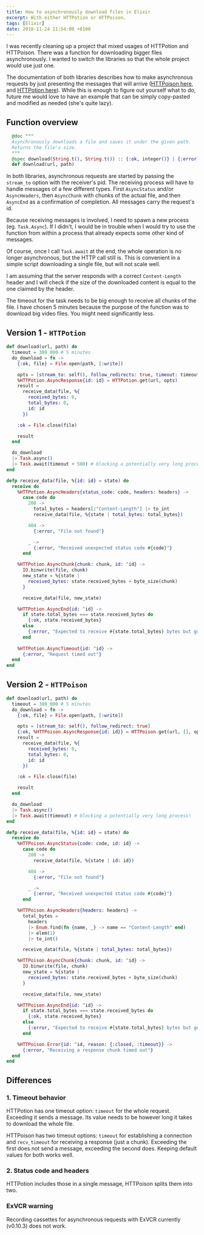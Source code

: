 ```yaml
---
title: How to asynchronously download files in Elixir
excerpt: With either HTTPotion or HTTPoison.
tags: [Elixir]
date: 2018-11-24 11:54:00 +0100
---
```


I was recently cleaning up a project that mixed usages of HTTPotion and HTTPoison. There was a function for downloading bigger files asynchronously. I wanted to switch the libraries so that the whole project would use just one.

The documentation of both libraries describes how to make asynchronous requests by just presenting the messages that will arrive ([HTTPoison here](https://github.com/edgurgel/httpoison#async-requests), and [HTTPotion here](https://github.com/myfreeweb/httpotion#asynchronous-requests)). While this is enough to figure out yourself what to do, future me would love to have an example that can be simply copy-pasted and modified as needed (she's quite lazy).

## Function overview

```elixir
  @doc """
  Asynchronously downloads a file and saves it under the given path.
  Returns the file's size.
  """
  @spec download(String.t(), String.t()) :: {:ok, integer()} | {:error, String.t()}
  def download(url, path)
```

In both libraries, asynchronous requests are started by passing the `stream_to` option with the receiver's pid. The receiving process will have to handle messages of a few different types. First `AsyncStatus` and/or `AsyncHeaders`, then `AsyncChunk` with chunks of the actual file, and then `AsyncEnd` as a confirmation of completion. All messages carry the request's id.

Because receiving messages is involved, I need to spawn a new process (eg. `Task.Async`). If I didn't, I would be in trouble when I would try to use the function from within a process that already expects some other kind of messages.

Of course, once I call `Task.await` at the end, the whole operation is no longer asynchronous, but the HTTP call still is. This is convenient in a simple script downloading a single file, but will not scale well.

I am assuming that the server responds with a correct `Content-Length` header and I will check if the size of the downloaded content is equal to the one claimed by the header.

The timeout for the task needs to be big enough to receive all chunks of the file. I have chosen 5 minutes because the purpose of the function was to download big video files. You might need significantly less.

## Version 1 - `HTTPotion`
```elixir
def download(url, path) do
  timeout = 300_000 # 5 minutes
  do_download = fn ->
    {:ok, file} = File.open(path, [:write])

    opts = [stream_to: self(), follow_redirects: true, timeout: timeout]
    %HTTPotion.AsyncResponse{id: id} = HTTPotion.get(url, opts)
    result =
      receive_data(file, %{
        received_bytes: 0,
        total_bytes: 0,
        id: id
      })

    :ok = File.close(file)

    result
  end

  do_download
  |> Task.async()
  |> Task.await(timeout + 500) # blocking a potentially very long process!
end

defp receive_data(file, %{id: id} = state) do
  receive do
    %HTTPotion.AsyncHeaders{status_code: code, headers: headers} ->
      case code do
        200 ->
          total_bytes = headers[:"Content-Length"] |> to_int
          receive_data(file, %{state | total_bytes: total_bytes})

        404 ->
          {:error, "File not found"}

        _ ->
          {:error, "Received unexpected status code #{code}"}
      end

    %HTTPotion.AsyncChunk{chunk: chunk, id: ^id} ->
      IO.binwrite(file, chunk)
      new_state = %{state |
        received_bytes: state.received_bytes + byte_size(chunk)
      }

      receive_data(file, new_state)

    %HTTPotion.AsyncEnd{id: ^id} ->
      if state.total_bytes === state.received_bytes do
        {:ok, state.received_bytes}
      else
        {:error, "Expected to receive #{state.total_bytes} bytes but got #{state.received_bytes}"}
      end
      
    %HTTPotion.AsyncTimeout{id: ^id} ->
      {:error, "Request timed out"}
  end
end
```

## Version 2 - `HTTPoison`
```elixir
def download(url, path) do
  timeout = 300_000 # 5 minutes
  do_download = fn ->
    {:ok, file} = File.open(path, [:write])

    opts = [stream_to: self(), follow_redirect: true]
    {:ok, %HTTPoison.AsyncResponse{id: id}} = HTTPoison.get(url, [], opts)
    result =
      receive_data(file, %{
        received_bytes: 0,
        total_bytes: 0,
        id: id
      })

    :ok = File.close(file)

    result
  end

  do_download
  |> Task.async()
  |> Task.await(timeout) # blocking a potentially very long process!
end

defp receive_data(file, %{id: id} = state) do
  receive do
    %HTTPoison.AsyncStatus{code: code, id: id} ->
      case code do
        200 ->
          receive_data(file, %{state | id: id})

        404 ->
          {:error, "File not found"}

        _ ->
          {:error, "Received unexpected status code #{code}"}
      end

    %HTTPoison.AsyncHeaders{headers: headers} ->
      total_bytes =
        headers
        |> Enum.find(fn {name, _} -> name == "Content-Length" end)
        |> elem(1)
        |> to_int()

      receive_data(file, %{state | total_bytes: total_bytes})

    %HTTPoison.AsyncChunk{chunk: chunk, id: ^id} ->
      IO.binwrite(file, chunk)
      new_state = %{state |
        received_bytes: state.received_bytes + byte_size(chunk)
      }

      receive_data(file, new_state)

    %HTTPoison.AsyncEnd{id: ^id} ->
      if state.total_bytes === state.received_bytes do
        {:ok, state.received_bytes}
      else
        {:error, "Expected to receive #{state.total_bytes} bytes but got #{state.received_bytes}"}
      end

    %HTTPoison.Error{id: ^id, reason: {:closed, :timeout}} ->
      {:error, "Receiving a response chunk timed out"}
  end
end
```

## Differences 
### 1. Timeout behavior

HTTPotion has one timeout option: `timeout` for the whole request. Exceeding it sends a message. Its value needs to be however long it takes to download the whole file.

HTTPoison has two timeout options: `timeout` for establishing a connection and `recv_timeout` for receiving a response (just a chunk). Exceeding the first does not send a message, exceeding the second does. Keeping default values for both works well.

### 2. Status code and headers

HTTPotion includes those in a single message, HTTPoison splits them into two.

### ExVCR warning

Recording cassettes for asynchronous requests with ExVCR currently (v0.10.3) does not work.
